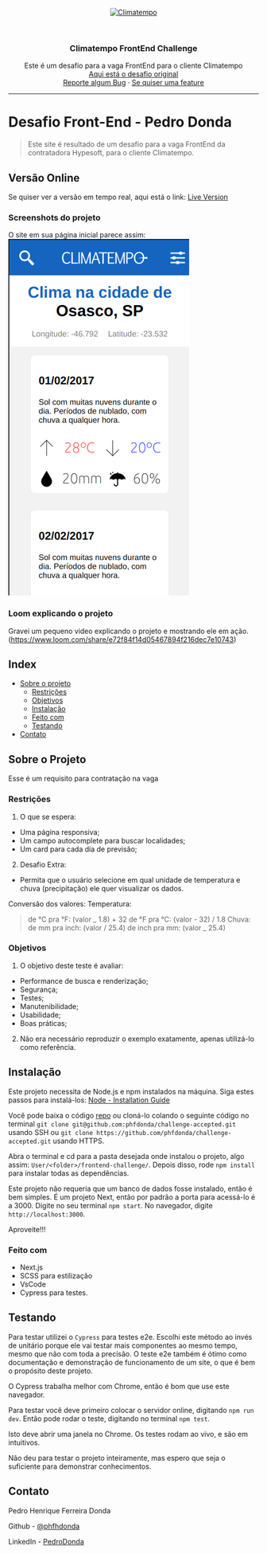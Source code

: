 <p align="center">
  <a href="http://www.climatempo.com.br">
      <img src="http://i.imgur.com/Q9lCAMF.png" alt="Climatempo" width="300px"/>
  </a>
</p>

<!-- PROJECT LOGO -->
<br />
<p align="center">
    <h3 align="center">Climatempo FrontEnd Challenge</h3>

  <p align="center">
    Este é um desafio para a vaga FrontEnd para o cliente Climatempo
    <br />
    <a href="https://github.com/climatempo/challenge-accepted">Aqui está o desafio original</a>
    <br />
    <a href="https://github.com/phfdonda/challenge-accepted/pulls">Reporte algum Bug</a>
    ·
    <a href="https://github.com/phfdonda/challenge-accepted/request_feature">Se quiser uma feature</a>
  </p>
</p>

---

# Desafio Front-End - Pedro Donda

> Este site é resultado de um desafio para a vaga FrontEnd da contratadora Hypesoft, para o cliente Climatempo.

## Versão Online

Se quiser ver a versão em tempo real, aqui está o link:
[Live Version](https://challenge-accepted-ozywryjlu-phfdonda.vercel.app/)

### Screenshots do projeto

O site em sua página inicial parece assim:
![screenshot](public/images/mobile.png)

### Loom explicando o projeto

Gravei um pequeno video explicando o projeto e mostrando ele em ação.
(https://www.loom.com/share/e72f84f14d05467894f216dec7e10743)

## Index

- [Sobre o projeto](#sobre-o-projeto)
  - [Restrições](#restrições)
  - [Objetivos](#objetivos)
  - [Instalação](#instalação)
  - [Feito com](#feito-com)
  - [Testando](#testando)
- [Contato](#contato)

## Sobre o Projeto

Esse é um requisito para contratação na vaga

### Restrições

1. O que se espera:

- Uma página responsiva;
- Um campo autocomplete para buscar localidades;
- Um card para cada dia de previsão;

2. Desafio Extra:

- Permita que o usuário selecione em qual unidade de temperatura e chuva (precipitação) ele quer visualizar os dados.

Conversão dos valores:
Temperatura:

> de °C pra °F: (valor _ 1.8) + 32
> de °F pra °C: (valor - 32) / 1.8
> Chuva:
> de mm pra inch: (valor / 25.4)
> de inch pra mm: (valor _ 25.4)

### Objetivos

1. O objetivo deste teste é avaliar:

- Performance de busca e renderização;
- Segurança;
- Testes;
- Manutenibilidade;
- Usabilidade;
- Boas práticas;

2. Não era necessário reproduzir o exemplo exatamente, apenas utilizá-lo como referência.

## Instalação

Este projeto necessita de Node.js e npm instalados na máquina. Siga estes passos para instalá-los: [Node - Installation Guide](https://docs.npmjs.com/downloading-and-installing-node-js-and-npm)

Você pode baixa o código [repo](https://github.com/phfdonda/challenge-accepted/archive/heads/master.zip) ou cloná-lo colando o seguinte código no terminal `git clone git@github.com:phfdonda/challenge-accepted.git` usando SSH ou `git clone https://github.com/phfdonda/challenge-accepted.git` usando HTTPS.

Abra o terminal e cd para a pasta desejada onde instalou o projeto, algo assim: `User/<folder>/frontend-challenge/`. Depois disso, rode `npm install` para instalar todas as dependências.

Este projeto não requeria que um banco de dados fosse instalado, então é bem simples. É um projeto Next, então por padrão a porta para acessá-lo é a 3000. Digite no seu terminal `npm start`. No navegador, digite `http://localhost:3000`.

Aproveite!!!

### Feito com

- Next.js
- SCSS para estilização
- VsCode
- Cypress para testes.

## Testando

Para testar utilizei o `Cypress` para testes e2e. Escolhi este método ao invés de unitário porque ele vai testar mais componentes ao mesmo tempo, mesmo que não com toda a precisão. O teste e2e também é ótimo como documentação e demonstração de funcionamento de um site, o que é bem o propósito deste projeto.

O Cypress trabalha melhor com Chrome, então é bom que use este navegador.

Para testar você deve primeiro colocar o servidor online, digitando `npm run dev`. Então pode rodar o teste, digitando no terminal `npm test`.

Isto deve abrir uma janela no Chrome. Os testes rodam ao vivo, e são em intuitivos.

Não deu para testar o projeto inteiramente, mas espero que seja o suficiente para demonstrar conhecimentos.

## Contato

Pedro Henrique Ferreira Donda

Github - [@phfhdonda](https://github.com/phfdonda)

LinkedIn - [PedroDonda](https://www.linkedin.com/in/pedro-donda-808621bb/)
